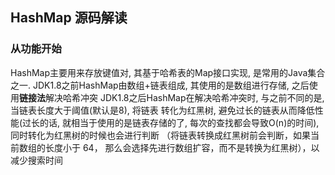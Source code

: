## HashMap 源码解读

### 从功能开始
HashMap主要用来存放键值对, 其基于哈希表的Map接口实现, 是常用的Java集合之一.
JDK1.8之前HashMap由数组+链表组成, 其使用的是数组进行存储, 之后使用**链接法**解决哈希冲突
JDK1.8之后HashMap在解决哈希冲突时, 与之前不同的是, 当链表长度大于阈值(默认是8), 将链表
转化为红黑树, 避免过长的链表从而降低性能(过长的话, 就相当于使用的是链表存储的了,
每次的查找都会导致O(n)的时间), 同时转化为红黑树的时候也会进行判断
（将链表转换成红黑树前会判断，如果当前数组的长度小于 64，
那么会选择先进行数组扩容，而不是转换为红黑树），以减少搜索时间

